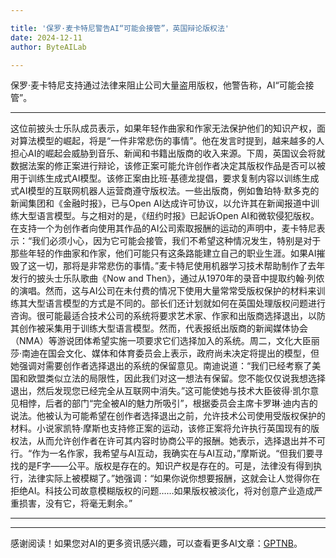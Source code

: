 ```yaml
---

title: '保罗·麦卡特尼警告AI“可能会接管”，英国辩论版权法'
date: 2024-12-11
author: ByteAILab

---
```


保罗·麦卡特尼支持通过法律来阻止公司大量盗用版权，他警告称，AI“可能会接管”。

---
这位前披头士乐队成员表示，如果年轻作曲家和作家无法保护他们的知识产权，面对算法模型的崛起，将是“一件非常悲伤的事情”。他在发言时提到，越来越多的人担心AI的崛起会威胁到音乐、新闻和书籍出版商的收入来源。下周，英国议会将就数据法案的修正案进行辩论，该修正案可能允许创作者决定其版权作品是否可以被用于训练生成式AI模型。该修正案由比班·基德龙提倡，要求复制内容以训练生成式AI模型的互联网机器人运营商遵守版权法。一些出版商，例如鲁珀特·默多克的新闻集团和《金融时报》，已与Open AI达成许可协议，以允许其在新闻报道中训练大型语言模型。与之相对的是，《纽约时报》已起诉Open AI和微软侵犯版权。在支持一个为创作者向使用其作品的AI公司索取报酬的运动的声明中，麦卡特尼表示：“我们必须小心，因为它可能会接管，我们不希望这种情况发生，特别是对于那些年轻的作曲家和作家，他们可能只有这条路能建立自己的职业生涯。如果AI摧毁了这一切，那将是非常悲伤的事情。”麦卡特尼使用机器学习技术帮助制作了去年发行的披头士乐队歌曲《Now and Then》，通过从1970年的录音中提取约翰·列侬的演唱。然而，这与AI公司在未付费的情况下使用大量常常受版权保护的材料来训练其大型语言模型的方式是不同的。部长们还计划就如何在英国处理版权问题进行咨询。很可能最适合技术公司的系统将要求艺术家、作家和出版商选择退出，以防其创作被采集用于训练大型语言模型。然而，代表报纸出版商的新闻媒体协会（NMA）等游说团体希望实施一项要求它们选择加入的系统。周二，文化大臣丽莎·南迪在国会文化、媒体和体育委员会上表示，政府尚未决定将提出的模型，但她强调对需要创作者选择退出的系统的保留意见。南迪说道：“我们已经考察了美国和欧盟类似立法的局限性，因此我们对这一想法有保留。您不能仅仅说我想选择退出，然后发现您已经完全从互联网中消失。”这可能使她与技术大臣彼得·凯尔意见相悖，后者的部门“完全被AI的魅力所吸引”，根据委员会主席卡罗琳·迪内吉的说法。他被认为可能希望在创作者选择退出之前，允许技术公司使用受版权保护的材料。小说家凯特·摩斯也支持修正案的运动，该修正案将允许执行英国现有的版权法，从而允许创作者在许可其内容时协商公平的报酬。她表示，选择退出并不可行。“作为一名作家，我希望与AI互动，我确实在与AI互动，”摩斯说。“但我们要寻找的是F字——公平。版权是存在的。知识产权是存在的。可是，法律没有得到执行，法律实际上被模糊了。”她强调：“如果你说你想要报酬，这就会让人觉得你在拒绝AI。科技公司故意模糊版权的问题……如果版权被淡化，将对创意产业造成严重损害，没有它，将毫无剩余。”

---
---
感谢阅读！如果您对AI的更多资讯感兴趣，可以查看更多AI文章：[GPTNB](https://gptnb.com)。